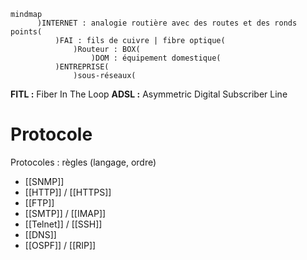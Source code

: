 
```mermaid
mindmap
      )INTERNET : analogie routière avec des routes et des ronds points(
	      )FAI : fils de cuivre | fibre optique(
		      )Routeur : BOX(
			      )DOM : équipement domestique(
	      )ENTREPRISE(
		      )sous-réseaux(
```

**FITL :** Fiber In The Loop
**ADSL :** Asymmetric Digital Subscriber Line

# Protocole

Protocoles : règles (langage, ordre)
- [[SNMP]]
- [[HTTP]] / [[HTTPS]]
- [[FTP]]
- [[SMTP]] / [[IMAP]]
- [[Telnet]] / [[SSH]] 
- [[DNS]]
- [[OSPF]] / [[RIP]]







